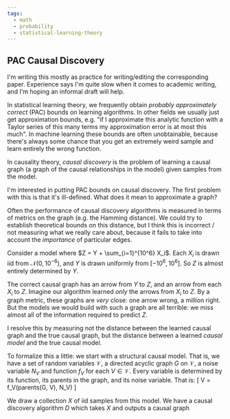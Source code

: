 ```yaml
---
tags:
  - math
  - probability
  - statistical-learning-theory
---
```


## PAC Causal Discovery

I'm writing this mostly as practice for writing/editing the corresponding paper. Experience says I'm quite slow when it comes to academic writing, and I'm hoping an informal draft will help.

In statistical learning theory, we frequently obtain *probably approximately correct* (PAC) bounds on learning algorithms. In other fields we usually just get approximation bounds, e.g. "if I approximate this analytic function with a Taylor series of this many terms my approximation error is at most this much". In machine learning these bounds are often unobtainable, because there's always some chance that you get an extremely weird sample and learn entirely the wrong function.

In causality theory, *causal discovery* is the problem of learning a causal graph (a graph of the causal relationships in the model) given samples from the model.

I'm interested in putting PAC bounds on causal discovery. The first problem with this is that it's ill-defined. What does it mean to approximate a graph?

Often the performance of causal discovery algorithms is measured in terms of metrics on the graph (e.g. the Hamming distance). We could try to establish theoretical bounds on this distance, but I think this is incorrect / not measuring what we really care about, because it fails to take into account the *importance* of particular edges.

Consider a model where $Z = Y + \sum_{i=1}^{10^6} X_i$. Each $X_i$ is drawn iid from $\mathcal{N}(0, 10^{-6})$, and $Y$ is drawn uniformly from $[-10^6, 10^6]$. So $Z$ is almost entirely determined by $Y$.

The correct causal graph has an arrow from $Y$ to $Z$, and an arrow from each $X_i$ to $Z$. Imagine our algorithm learned *only* the arrows from $X_i$ to $Z$. By a graph metric, these graphs are *very* close: one arrow wrong, a million right. But the models we would build with such a graph are all terrible: we miss almost all of the information required to predict $Z$.

I resolve this by measuring not the distance between the learned causal graph and the true causal graph, but the distance between a learned *causal model* and the true causal model.

To formalize this a little: we start with a structural causal model. That is, we have a set of random variables $\mathcal{V}$, a directed acyclic graph $G$ on $\mathcal{V}$, a noise variable $N_V$ and function $f_V$ for each $V \in \mathcal{V}$. Every variable is determined by its function, its parents in the graph, and its noise variable. That is:
\[
V = f_V(parents(G, V), N_V)
\]

We draw a collection $X$ of iid samples from this model. We have a causal discovery algorithm $D$ which takes $X$ and outputs a causal graph